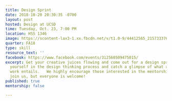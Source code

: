 ```yaml
---
title: Design Sprint
date: 2018-10-20 20:30:35 -0700
layout: post
hosted: Design at UCSD
time: Tuesday, Oct. 23, 7:00 PM
location: HSS 1346
image: https://scontent-lax3-1.xx.fbcdn.net/v/t1.0-9/44412565_2157333767840416_566827162133331968_o.jpg?_nc_cat=103&_nc_eui2=AeHbFFKh3_B_HaAeDEzIjTKT__yZ0KHyCTmbIPX9N331pn5aH15yvnWWUzS-2Xa8Ewb8dCmPnICDKAwcWEdh0Tyzg9Lhc3SKICVctL8A7vnpQQ&_nc_ht=scontent-lax3-1.xx&oh=922492ae84aeefbe3c52bef0c76e9700&oe=5C57AE55
quarter: FA18
type: skill
resource_text: ''
facebook: https://www.facebook.com/events/312560509475015/
excerpt: Get your creative juices flowing and come out for a design sprint! Immerse
  yourself in the design thinking process and catch a glimpse of what a designer's
  work entails.   We highly encourage those interested in the mentorship program to
  join us, but everyone is welcome!
published: true
mentorship: false

---
```

